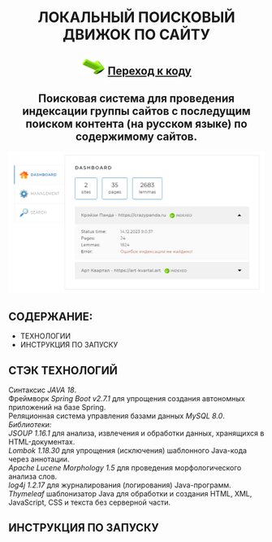 <h1 align="center">ЛОКАЛЬНЫЙ ПОИСКОВЫЙ ДВИЖОК ПО САЙТУ</h1>
<h2 align="center"><img src="https://github.com/vadimsa3/searchengine/blob/master/src/main/resources/raw/target.gif" height="32"/>
<a href="https://github.com/vadimsa3/searchengine/tree/master/src/main/java/searchengine" target="_blank">Переход к коду</a></h2>
<h2 align="center">Поисковая система для проведения индексации группы сайтов с последущим поиском контента (на русском языке) по содержимому сайтов.</h2>

![Изображение](https://github.com/vadimsa3/searchengine/blob/master/src/main/resources/raw/demo.png "Внешний вид")

## **СОДЕРЖАНИЕ:** ##
* ТЕХНОЛОГИИ
* ИНСТРУКЦИЯ ПО ЗАПУСКУ
## **СТЭК ТЕХНОЛОГИЙ** ##  
Синтаксис *JAVA 18*.  
Фреймворк *Spring Boot v2.7.1* для упрощения создания автономных приложений на базе Spring.  
Реляционная система управления базами данных *MySQL 8.0*.  
*Библиотеки:*   
*JSOUP 1.16.1* для анализа, извлечения и обработки данных, хранящихся в HTML-документах.  
*Lombok 1.18.30* для упрощения (исключения) шаблонного Java-кода через аннотации.               
*Apache Lucene Morphology 1.5* для проведения морфологического анализа слов.  
*log4j 1.2.17* для журналирования (логирования) Java-программ.  
*Thymeleaf* шаблонизатор Java для обработки и создания HTML, XML, JavaScript, CSS и текста без серверной части.  
## **ИНСТРУКЦИЯ ПО ЗАПУСКУ** ##
